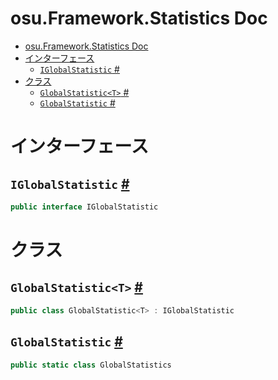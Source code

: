 # osu.Framework.Statistics Doc
- [osu.Framework.Statistics Doc](#osuframeworkstatistics-doc)
- [インターフェース](#インターフェース)
  - [`IGlobalStatistic` #](#iglobalstatistic-)
- [クラス](#クラス)
  - [`GlobalStatistic<T>` #](#globalstatistict-)
  - [`GlobalStatistic` #](#globalstatistic-)

# インターフェース
## `IGlobalStatistic` [#](https://github.com/ppy/osu-framework/blob/master/osu.Framework/Statistics/IGlobalStatistic.cs#L6)
```csharp
public interface IGlobalStatistic
```

# クラス
## `GlobalStatistic<T>` [#](https://github.com/ppy/osu-framework/blob/master/osu.Framework/Statistics/GlobalStatistic.cs#L8)
```csharp
public class GlobalStatistic<T> : IGlobalStatistic
```

## `GlobalStatistic` [#](https://github.com/ppy/osu-framework/blob/master/osu.Framework/Statistics/GlobalStatistics.cs#L17)
```csharp
public static class GlobalStatistics
```